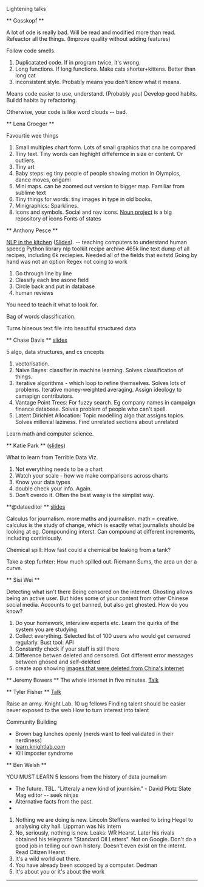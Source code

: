 Lightening talks

** Gosskopf **

A lot of ode is really bad. Will be read and modified more than read. Refeactor all the things. (Improve quality without adding features)

Follow code smells.

1. Duplicatated code. If in program twice, it's wrong.
2. Long functions. If long functions. Make cats shorter+kittens. Better than long cat
3. inconsistent style. Probably means you don't know what it means.

Means code easier to use, understand. (Probably you)
Develop good habits. Buildd habits by refactoring.

Otherwise, your code is like word clouds -- bad.

** Lena Groeger **

Favourtie wee things

1. Small multiples chart form. Lots of small graphics that cna be compared
2. Tiny text. Tiny words can highight diffefernce in size or content. Or outliers.
3. Tiny art 
4. Baby steps: eg tiny people of people showing motion in Olympics, dance moves, origami
5. Mini maps. can be zoomed out version to bigger map. Familiar from sublime text
6. Tiny things for words: tiny images in type in old books.
7. Minigraphics: Sparklines.
8. Icons and symbols. Social and nav icons. [Noun project](http://thenounproject.com/) is a big repository of icons Fonts of states

** Anthony Pesce **

[NLP in the kitchen](http://datadesk.latimes.com/posts/2013/12/natural-language-processing-in-the-kitchen/) ([Slides](https://docs.google.com/presentation/d/1fQL6HL-ozxMa-NOft3FCHFmzR6qBJQuDNmfLlMXqoM8/edit)). -- teaching computers to understand human speecg
Python library nlp toolkit
recipe archive
465k line text dump of all recipes, including 6k reciepies. Needed all of the fields that exitstd
Going by hand was not an option
Regex not coing to work

1. Go through line by line
2. Classify each line asone field
3. Circle back and put in database
4. human reviews

You need to teach it what to look for.

Bag of words classification.

Turns hineous text file into beautiful structured data

** Chase Davis **
[slides](github.com/cjdd3b/nicar2014)

5 algo, data structures, and cs cncepts

1. vectorisation. 
2. Naive Bayes: classifier in machine learning. Solves classification of things.
3. Iterative algorithms - which loop to refine themselves. Solves lots of problems. Iterative money-weighted averaging. Assign ideology to camapign contributors.
4. Vantage Point Trees: For fuzzy search. Eg company names in campaign finance database. Solves problem of people who can't spell.
5. Latent Dirichlet Allocation: Topic modelling algo that assigns topics. Solves millenial laziness. Find unrelated sections about unrelated 

Learn math and computer science.


** Katie Park ** ([slides](katie-park.com/nicar2014))

What to learn from Terrible Data Viz.

1. Not everything needs to be a chart
2. Watch your scale - how we make comparisons across charts
3. Know your data types
4. double check your info. Again.
5. Don't overdo it. Often the best wasy is the simplist way.

**@dataeditor **
[slides](github.com/cjdd3b/nicar2014)

Calculus for journalism.
more maths and journalism.
math = creative.
calculus is the study of change, which is exactly what journalists should be looking at
eg. Compounding interst. Can compound at different increments, including continiously.

Chemical spill: How fast could a chemical be leaking from a tank?

Take a step furhter: How much spilled out. Riemann Sums, the area un der a curve.


** Sisi Wei **

Detecting what isn't there
Being censored on the internet.
Ghosting allows being an active user. But hides some of your content from other 
Chinese social media. Accounts to get banned, but also get ghosted. How do you know?

1. Do your homework, interview experts etc. Learn the quirks of the system you are studying
2. Collect everything. Selected list of 100 users who would get censored regularly. Bust tool: API
3. Constantly check if your stuff is still there
4. Difference betwen deleted and censored. Got different error messages between ghosed and self-deleted
5. create app showing [images that were deleted from China's internet](https://projects.propublica.org/weibo/)


** Jeremy Bowers **
The whole internet in five minutes.
[Talk](https://gist.github.com/jeremyjbowers/9279751)

** Tyler Fisher ** [Talk](https://www.tylerjfisher.com/nicar14)

Raise an army. Knight Lab. 10 ug fellows
Finding talent should be easier
never exposed to the web
How to turn interest into talent

Community Building

* Brown bag lunches openly (nerds want to feel validated in their nerdiness)
* [learn.knightlab.com](http://learn.knightlab.com/)
* Kill imposter syndrome


** Ben Welsh **

YOU MUST LEARN 5 lessons from the history of data journalism

* The future. TBL. "Litteraly a new kind of journlsim." - David Plotz Slate Mag editor
-- seek ninjas
* Alternative facts from the past. 
*

1. Nothing we are doing is new. Lincoln Steffens wanted to bring Hegel to analysing city hall. Lippman was his intern
2. No, seriously, nothing is new. Leaks: WR Hearst. Later his rivals obtained his telegrams "Standard Oil Letters". Not on Google. Don't do a good job in telling our own history. Doesn't even exist on the internt. Read Citizen Hearst.
3. It's a wild world out there.
4. You have already been scooped by a computer. Dedman
5. It's about you or it's about the work
--- 

